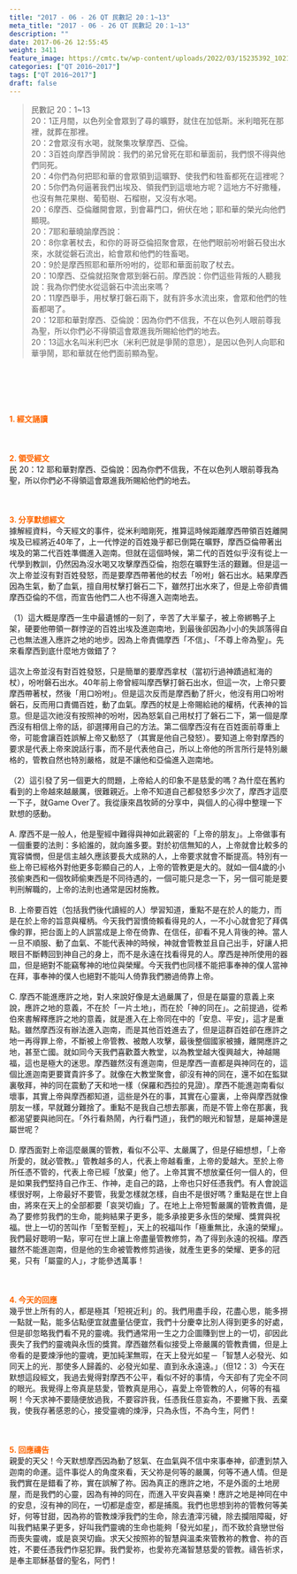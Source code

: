 ```yaml
---
title: "2017 - 06 - 26 QT 民數記 20：1~13"
meta_title: "2017 - 06 - 26 QT 民數記 20：1~13"
description: ""
date: 2017-06-26 12:55:45
weight: 3411
feature_image: https://cmtc.tw/wp-content/uploads/2022/03/15235392_10211799862337740_180693556567566654_o-1.webp
categories: ["QT 2016~2017"]
tags: ["QT 2016~2017"]
draft: false
---
```


<blockquote>民數記 20：1~13<br />
20：1正月間，以色列全會眾到了尋的曠野，就住在加低斯。米利暗死在那裡，就葬在那裡。<br />
20：2會眾沒有水喝，就聚集攻擊摩西、亞倫。<br />
20：3百姓向摩西爭鬧說：我們的弟兄曾死在耶和華面前，我們恨不得與他們同死。<br />
20：4你們為何把耶和華的會眾領到這曠野、使我們和牲畜都死在這裡呢？<br />
20：5你們為何逼著我們出埃及、領我們到這壞地方呢？這地方不好撒種，也沒有無花果樹、葡萄樹、石榴樹，又沒有水喝。<br />
20：6摩西、亞倫離開會眾，到會幕門口，俯伏在地；耶和華的榮光向他們顯現。<br />
20：7耶和華曉諭摩西說：<br />
20：8你拿著杖去，和你的哥哥亞倫招聚會眾，在他們眼前吩咐磐石發出水來，水就從磐石流出，給會眾和他們的牲畜喝。<br />
20：9於是摩西照耶和華所吩咐的，從耶和華面前取了杖去。<br />
20：10摩西、亞倫就招聚會眾到磐石前。摩西說：你們這些背叛的人聽我說：我為你們使水從這磐石中流出來嗎？<br />
20：11摩西舉手，用杖擊打磐石兩下，就有許多水流出來，會眾和他們的牲畜都喝了。<br />
20：12耶和華對摩西、亞倫說：因為你們不信我，不在以色列人眼前尊我為聖，所以你們必不得領這會眾進我所賜給他們的地去。<br />
20：13這水名叫米利巴水（米利巴就是爭鬧的意思），是因以色列人向耶和華爭鬧，耶和華就在他們面前顯為聖。</blockquote><br />
&nbsp;<br />
<br />
&nbsp;<br />
<br />
<span style="color: #ff6600;"><strong>1. </strong><strong>經文誦讀</strong></span><br />
<br />
<span style="color: #ff6600;"><strong> </strong></span><br />
<br />
<span style="color: #ff6600;"><strong>2. </strong><strong>領受經文<br />
</strong></span>民 20：12 耶和華對摩西、亞倫說：因為你們不信我，不在以色列人眼前尊我為聖，所以你們必不得領這會眾進我所賜給他們的地去。<br />
<br />
&nbsp;<br />
<br />
<span style="color: #ff6600;"><strong>3. 分享默想經文<br />
</strong></span>據解經資料，今天經文的事件，從米利暗剛死，推算這時候距離摩西帶領百姓離開埃及已經將近40年了，上一代悖逆的百姓幾乎都已倒斃在曠野，摩西亞倫帶著出埃及的第二代百姓準備進入迦南。但就在這個時候，第二代的百姓似乎沒有從上一代學到教訓，仍然因為沒水喝又攻擊摩西亞倫，抱怨在曠野生活的艱難。但是這一次上帝並沒有對百姓發怒，而是要摩西帶著他的杖去「吩咐」磐石出水。結果摩西因為生氣，動了血氣，擅自用杖擊打磐石二下，雖然打出水來了，但是上帝卻責備摩西亞倫的不信，而宣告他們二人也不得進入迦南地去。<br />
<br />
（1）這大概是摩西一生中最遺憾的一刻了，辛苦了大半輩子，被上帝綁鴨子上架，硬要他帶領一群悖逆的百姓出埃及進迦南地，到最後卻因為小小的失誤落得自己也無法進入應許之地的地步。因為上帝責備摩西「不信」、「不尊上帝為聖」。先來看摩西到底什麼地方做錯了？<br />
<br />
這次上帝並沒有對百姓發怒，只是簡單的要摩西拿杖（當初行過神蹟過紅海的杖），吩咐磐石出水。40年前上帝曾經叫摩西擊打磐石出水，但這一次，上帝只要摩西帶著杖，然後「用口吩咐」。但是這次反而是摩西動了肝火，他沒有用口吩咐磐石，反而用口責備百姓，動了血氣。摩西的杖是上帝賜給祂的權柄，代表神的旨意。但是這次祂沒有按照神的吩咐，因為怒氣自己用杖打了磐石二下，第一個是摩西沒有相信上帝的話，卻選擇用自己的方法。第二個摩西沒有在百姓面前尊重上帝，可能會讓百姓誤解上帝又動怒了（其實是他自己發怒）。要知道上帝對摩西的要求是代表上帝來說話行事，而不是代表他自己，所以上帝他的所言所行是特別嚴格的，管教自然也特別嚴格，就是不讓他和亞倫進入迦南地。<br />
<br />
（2）這引發了另一個更大的問題，上帝給人的印象不是慈愛的嗎？為什麼在舊約看到的上帝越來越嚴厲，很難親近。上帝不知道自己都發怒多少次了，摩西才這麼一下子，就Game Over了。我從康來昌牧師的分享中，與個人的心得中整理一下默想的感動。<br />
<br />
A. 摩西不是一般人，他是聖經中難得與神如此親密的「上帝的朋友」。上帝做事有一個重要的法則：多給誰的，就向誰多要。對於初信無知的人，上帝就會比較多的寬容憐憫，但是信主越久應該要長大成熟的人，上帝要求就會不斷提高。特別有一些上帝已經格外對他更多彰顯自己的人，上帝的管教更是大的。就如一個4歲的小孩偷東西和一個牧師偷東西是不同待遇的，一個可能只是念一下，另一個可能是要判刑解職的，上帝的法則也通常是因材施教。<br />
<br />
B. 上帝要百姓（包括我們後代讀經的人）學習知道，重點不是在於人的能力，而是在於上帝的旨意與權柄。今天我們習慣倚賴看得見的人，一不小心就會犯了拜偶像的罪，把台面上的人誤當成是上帝在倚靠、在信任，卻看不見人背後的神。當人一旦不順服、動了血氣、不能代表神的時候，神就會管教並且自己出手，好讓人把眼目不斷轉回到神自己的身上，而不是永遠在找看得見的人。摩西是神所使用的器皿，但是絕對不能竊奪神的地位與榮耀。今天我們也同樣不能把事奉神的僕人當神在拜，事奉神的僕人也絕對不能叫人倚靠我們勝過倚靠上帝。<br />
<br />
C. 摩西不能進應許之地，對人來說好像是太過嚴厲了，但是在屬靈的意義上來說，應許之地的意義，不在於「一片土地」，而在於「神的同在」。之前提過，從希伯來書解釋應許之地的意義，就是進入在上帝同在中的「安息、平安」，這才是重點。雖然摩西沒有辦法進入迦南，而是其他百姓進去了，但是這群百姓卻在應許之地一再得罪上帝，不斷被上帝管教、被敵人攻擊，最後整個國家被擄，離開應許之地，甚至亡國。就如同今天我們喜歡蓋大教堂，以為教堂越大復興越大，神越賜福，這也是極大的迷思。摩西雖然沒有進迦南，但是摩西一直都是與神同在的，這個比進迦南更要寶貴許多了。就像在大教堂聚會，卻沒有神的同在，還不如在監獄裏敬拜，神的同在震動了天和地一樣（保羅和西拉的見證）。摩西不能進迦南看似壞事，其實上帝與摩西都知道，這些是外在的事，其實在心靈裏，上帝與摩西就像朋友一樣，早就難分難捨了。重點不是我自己想去那裏，而是不管上帝在那裏，我都渴望要與祂同在。「外行看熱鬧，內行看門道」，我們的眼光和智慧，是屬神還是屬世呢？<br />
<br />
D. 摩西面對上帝這麼嚴厲的管教，看似不公平、太嚴厲了，但是仔細想想，「上帝所愛的，就必管教。」管教越多的人，代表上帝越看重，上帝的愛越大。至於上帝所任憑不管的，代表上帝已經「放棄」他了。上帝其實不想放棄任何一個人的，但是如果我們堅持自己作王、作神，走自己的路，上帝也只好任憑我們。有人會說這樣很好啊，上帝最好不要管，我愛怎樣就怎樣，自由不是很好嗎？重點是在世上自由，將來在天上的全部都要「哀哭切齒」了。在地上上帝短暫嚴厲的管教責備，是為了要修剪我們的生命，能夠結果子更多，能多承接更多永恆的榮耀、獎賞與祝福。世上一切的苦叫作「至暫至輕」，天上的祝福叫作「極重無比，永遠的榮耀」。我們最好聰明一點，寧可在世上讓上帝盡量管教修剪，為了得到永遠的祝福。摩西雖然不能進迦南，但是他的生命被管教修剪過後，就產生更多的榮耀、更多的冠冕，只有「屬靈的人」，才能參透萬事！<br />
<br />
&nbsp;<br />
<br />
<span style="color: #ff6600;"><strong>4. 今天的回應<br />
</strong></span>幾乎世上所有的人，都是極其「短視近利」的。我們用盡手段，花盡心思，能多撈一點就一點，能多佔點便宜就盡量佔便宜，我們十分慶幸比別人得到更多的好處，但是卻忽略我們看不見的靈魂。我們通常用一生之力企圖賺到世上的一切，卻因此喪失了我們的靈魂與永恆的獎賞。摩西雖然看似接受上帝嚴厲的管教責備，但是上帝看的是要煉淨他的靈魂，更加純潔無瑕，在天上發光如星－「智慧人必發光、如同天上的光．那使多人歸義的、必發光如星、直到永永遠遠。」（但12：3）今天在默想這段經文，我過去覺得對摩西不公平，看似不好的事情，今天卻有了完全不同的眼光。我覺得上帝真是慈愛，管教真是用心，喜愛上帝管教的人，何等的有福啊！今天求神不要隨便放過我，不要容許我，任憑我任意妄為，不要撇下我、丟棄我，使我存著感恩的心，接受靈魂的煉淨，只為永恆，不為今生，阿們！<br />
<br />
&nbsp;<br />
<br />
<span style="color: #ff6600;"><strong>5. 回應禱告<br />
</strong></span>親愛的天父！今天默想摩西因為動了怒氣、在血氣與不信中來事奉神，卻遭到禁入迦南的命運。這件事從人的角度來看，天父祢是何等的嚴厲，何等不通人情。但是我們實在是錯看了祢，實在誤解了祢。因為真正的應許之地，不是外面的土地房屋，而是我們的心靈，因為有神的同在，而進入平安與喜樂！應許之地是神同在中的安息，沒有神的同在，一切都是虛空，都是捕風。我們也思想到祢的管教何等美好，何等甘甜，因為祢的管教煉淨我們的生命，除去渣滓污穢，除去攔阻障礙，好叫我們結果子更多，好叫我們靈魂的生命也能夠「發光如星」，而不致於貪戀世俗而喪失靈魂，或是哀哭切齒。求天父按照祢的智慧與溫柔來管教祢的教會、祢的百姓，不要任憑我們作惡犯罪。我們愛祢，也愛祢充滿智慧慈愛的管教。禱告祈求，是奉主耶穌基督的聖名，阿們！
        